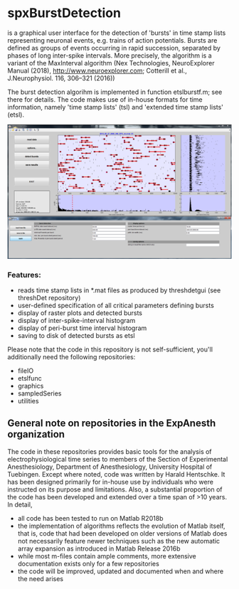 # spxBurstDetection

is a graphical user interface for the detection of 'bursts' in time stamp lists representing neuronal events, e.g. trains of action potentials. Bursts are defined as groups of events occurring in rapid succession, separated by phases of long inter-spike intervals. More precisely, the algorithm is a variant of the MaxInterval algorithm (Nex Technologies, NeuroExplorer Manual (2018), http://www.neuroexplorer.com; Cotterill et al., J.Neurophysiol. 116, 306–321 (2016))

The burst detection algorihm is implemented in function etslburstf.m; see there for details.
The code makes use of in-house formats for time information, namely 'time stamp lists' (tsl) and 'extended time stamp lists' (etsl). 

![screenshot](/doc/screenshot_spxBurstDetection.png)

### Features: 
* reads time stamp lists in *.mat files as produced by threshdetgui (see threshDet repository)
* user-defined specification of all critical parameters defining bursts
* display of raster plots and detected bursts
* display of inter-spike-interval histogram
* display of peri-burst time interval histogram
* saving to disk of detected bursts as etsl

Please note that the code in this repository is not self-sufficient, you'll additionally need the following repositories:
* fileIO
* etslfunc
* graphics
* sampledSeries
* utilities

## General note on repositories in the ExpAnesth organization
The code in these repositories provides basic tools for the analysis of electrophysiological time series to members of the Section of Experimental Anesthesiology, Department of Anesthesiology, University Hospital of Tuebingen. Except where noted, code was written by Harald Hentschke. It has been designed primarily for in-house use by individuals who were instructed on its purpose and limitations. Also, a substantial proportion of the code has been developed and extended over a time span of >10 years. In detail,

* all code has been tested to run on Matlab R2018b
* the implementation of algorithms reflects the evolution of Matlab itself, that is, code that had been developed on older versions of Matlab does not necessarily feature newer techniques such as the new automatic array expansion as introduced in Matlab Release 2016b
* while most m-files contain ample comments, more extensive documentation exists only for a few repositories
* the code will be improved, updated and documented when and where the need arises